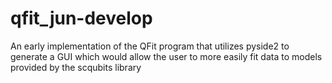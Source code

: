 # qfit_jun-develop

An early implementation of the QFit program that utilizes pyside2 to generate a GUI which would allow the user to more easily fit data to models provided by the scqubits library
